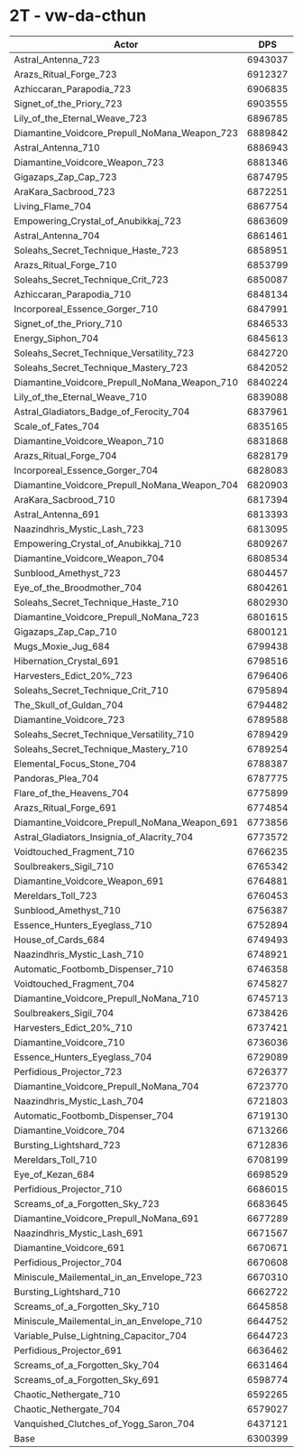 # 2T - vw-da-cthun
| Actor | DPS | Increase |
|---|:---:|:---:|
|Astral_Antenna_723|6943037|10.20%|
|Arazs_Ritual_Forge_723|6912327|9.71%|
|Azhiccaran_Parapodia_723|6906835|9.63%|
|Signet_of_the_Priory_723|6903555|9.57%|
|Lily_of_the_Eternal_Weave_723|6896785|9.47%|
|Diamantine_Voidcore_Prepull_NoMana_Weapon_723|6889842|9.36%|
|Astral_Antenna_710|6886943|9.31%|
|Diamantine_Voidcore_Weapon_723|6881346|9.22%|
|Gigazaps_Zap_Cap_723|6874795|9.12%|
|AraKara_Sacbrood_723|6872251|9.08%|
|Living_Flame_704|6867754|9.01%|
|Empowering_Crystal_of_Anubikkaj_723|6863609|8.94%|
|Astral_Antenna_704|6861461|8.91%|
|Soleahs_Secret_Technique_Haste_723|6858951|8.87%|
|Arazs_Ritual_Forge_710|6853799|8.78%|
|Soleahs_Secret_Technique_Crit_723|6850087|8.72%|
|Azhiccaran_Parapodia_710|6848134|8.69%|
|Incorporeal_Essence_Gorger_710|6847991|8.69%|
|Signet_of_the_Priory_710|6846533|8.67%|
|Energy_Siphon_704|6845613|8.65%|
|Soleahs_Secret_Technique_Versatility_723|6842720|8.61%|
|Soleahs_Secret_Technique_Mastery_723|6842052|8.60%|
|Diamantine_Voidcore_Prepull_NoMana_Weapon_710|6840224|8.57%|
|Lily_of_the_Eternal_Weave_710|6839088|8.55%|
|Astral_Gladiators_Badge_of_Ferocity_704|6837961|8.53%|
|Scale_of_Fates_704|6835165|8.49%|
|Diamantine_Voidcore_Weapon_710|6831868|8.44%|
|Arazs_Ritual_Forge_704|6828179|8.38%|
|Incorporeal_Essence_Gorger_704|6828083|8.38%|
|Diamantine_Voidcore_Prepull_NoMana_Weapon_704|6820903|8.26%|
|AraKara_Sacbrood_710|6817394|8.21%|
|Astral_Antenna_691|6813393|8.14%|
|Naazindhris_Mystic_Lash_723|6813095|8.14%|
|Empowering_Crystal_of_Anubikkaj_710|6809267|8.08%|
|Diamantine_Voidcore_Weapon_704|6808534|8.07%|
|Sunblood_Amethyst_723|6804457|8.00%|
|Eye_of_the_Broodmother_704|6804261|8.00%|
|Soleahs_Secret_Technique_Haste_710|6802930|7.98%|
|Diamantine_Voidcore_Prepull_NoMana_723|6801615|7.96%|
|Gigazaps_Zap_Cap_710|6800121|7.93%|
|Mugs_Moxie_Jug_684|6799438|7.92%|
|Hibernation_Crystal_691|6798516|7.91%|
|Harvesters_Edict_20%_723|6796406|7.87%|
|Soleahs_Secret_Technique_Crit_710|6795894|7.86%|
|The_Skull_of_Guldan_704|6794482|7.84%|
|Diamantine_Voidcore_723|6789588|7.76%|
|Soleahs_Secret_Technique_Versatility_710|6789429|7.76%|
|Soleahs_Secret_Technique_Mastery_710|6789254|7.76%|
|Elemental_Focus_Stone_704|6788387|7.75%|
|Pandoras_Plea_704|6787775|7.74%|
|Flare_of_the_Heavens_704|6775899|7.55%|
|Arazs_Ritual_Forge_691|6774854|7.53%|
|Diamantine_Voidcore_Prepull_NoMana_Weapon_691|6773856|7.51%|
|Astral_Gladiators_Insignia_of_Alacrity_704|6773572|7.51%|
|Voidtouched_Fragment_710|6766235|7.39%|
|Soulbreakers_Sigil_710|6765342|7.38%|
|Diamantine_Voidcore_Weapon_691|6764881|7.37%|
|Mereldars_Toll_723|6760453|7.30%|
|Sunblood_Amethyst_710|6756387|7.24%|
|Essence_Hunters_Eyeglass_710|6752894|7.18%|
|House_of_Cards_684|6749493|7.13%|
|Naazindhris_Mystic_Lash_710|6748921|7.12%|
|Automatic_Footbomb_Dispenser_710|6746358|7.08%|
|Voidtouched_Fragment_704|6745827|7.07%|
|Diamantine_Voidcore_Prepull_NoMana_710|6745713|7.07%|
|Soulbreakers_Sigil_704|6738426|6.95%|
|Harvesters_Edict_20%_710|6737421|6.94%|
|Diamantine_Voidcore_710|6736036|6.91%|
|Essence_Hunters_Eyeglass_704|6729089|6.80%|
|Perfidious_Projector_723|6726377|6.76%|
|Diamantine_Voidcore_Prepull_NoMana_704|6723770|6.72%|
|Naazindhris_Mystic_Lash_704|6721803|6.69%|
|Automatic_Footbomb_Dispenser_704|6719130|6.65%|
|Diamantine_Voidcore_704|6713266|6.55%|
|Bursting_Lightshard_723|6712836|6.55%|
|Mereldars_Toll_710|6708199|6.47%|
|Eye_of_Kezan_684|6698529|6.32%|
|Perfidious_Projector_710|6686015|6.12%|
|Screams_of_a_Forgotten_Sky_723|6683645|6.08%|
|Diamantine_Voidcore_Prepull_NoMana_691|6677289|5.98%|
|Naazindhris_Mystic_Lash_691|6671567|5.89%|
|Diamantine_Voidcore_691|6670671|5.88%|
|Perfidious_Projector_704|6670608|5.88%|
|Miniscule_Mailemental_in_an_Envelope_723|6670310|5.87%|
|Bursting_Lightshard_710|6662722|5.75%|
|Screams_of_a_Forgotten_Sky_710|6645858|5.48%|
|Miniscule_Mailemental_in_an_Envelope_710|6644752|5.47%|
|Variable_Pulse_Lightning_Capacitor_704|6644723|5.47%|
|Perfidious_Projector_691|6636462|5.33%|
|Screams_of_a_Forgotten_Sky_704|6631464|5.25%|
|Screams_of_a_Forgotten_Sky_691|6598774|4.74%|
|Chaotic_Nethergate_710|6592265|4.63%|
|Chaotic_Nethergate_704|6579027|4.42%|
|Vanquished_Clutches_of_Yogg_Saron_704|6437121|2.17%|
|Base|6300399|0.00%|
